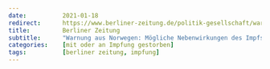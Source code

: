 ```yaml
---
date:          2021-01-18
redirect:      https://www.berliner-zeitung.de/politik-gesellschaft/warnung-aus-norwegen-moegliche-nebenwirkungen-des-impfstoffs-li.133073
title:         Berliner Zeitung
subtitle:      "Warnung aus Norwegen: Mögliche Nebenwirkungen des Impfstoffs"
categories:    [mit oder an Impfung gestorben]
tags:          [berliner zeitung, impfung]
---
```

